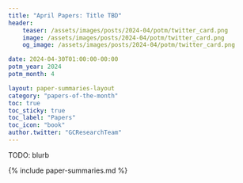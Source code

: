 ```yaml
---
title: "April Papers: Title TBD"
header:
    teaser: /assets/images/posts/2024-04/potm/twitter_card.png
    image: /assets/images/posts/2024-04/potm/twitter_card.png
    og_image: /assets/images/posts/2024-04/potm/twitter_card.png

date: 2024-04-30T01:00:00-00:00
potm_year: 2024
potm_month: 4

layout: paper-summaries-layout
category: "papers-of-the-month"
toc: true
toc_sticky: true
toc_label: "Papers"
toc_icon: "book"
author.twitter: "GCResearchTeam"
---
```


TODO: blurb

{% include paper-summaries.md %}